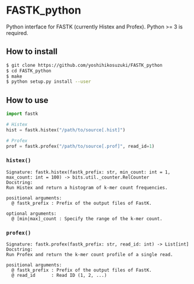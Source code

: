 # FASTK_python

Python interface for FASTK (currently Histex and Profex). Python >= 3 is required.

## How to install

```bash
$ git clone https://github.com/yoshihikosuzuki/FASTK_python
$ cd FASTK_python
$ make
$ python setup.py install --user
```

## How to use

```python
import fastk

# Histex
hist = fastk.histex("/path/to/source[.hist]")

# Profex
prof = fastk.profex("/path/to/source[.prof]", read_id=1)
```

### `histex()`

```
Signature: fastk.histex(fastk_prefix: str, min_count: int = 1, max_count: int = 100) -> bits.util._counter.RelCounter
Docstring:
Run Histex and return a histogram of k-mer count frequencies.

positional arguments:
  @ fastk_prefix : Prefix of the output files of FastK.

optional arguments:
  @ [min|max]_count : Specify the range of the k-mer count.
```

### `profex()`

```
Signature: fastk.profex(fastk_prefix: str, read_id: int) -> List[int]
Docstring:
Run Profex and return the k-mer count profile of a single read.

positional arguments:
  @ fastk_prefix : Prefix of the output files of FastK.
  @ read_id      : Read ID (1, 2, ...)
```

